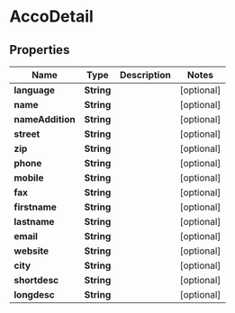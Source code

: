 
# AccoDetail

## Properties
Name | Type | Description | Notes
------------ | ------------- | ------------- | -------------
**language** | **String** |  |  [optional]
**name** | **String** |  |  [optional]
**nameAddition** | **String** |  |  [optional]
**street** | **String** |  |  [optional]
**zip** | **String** |  |  [optional]
**phone** | **String** |  |  [optional]
**mobile** | **String** |  |  [optional]
**fax** | **String** |  |  [optional]
**firstname** | **String** |  |  [optional]
**lastname** | **String** |  |  [optional]
**email** | **String** |  |  [optional]
**website** | **String** |  |  [optional]
**city** | **String** |  |  [optional]
**shortdesc** | **String** |  |  [optional]
**longdesc** | **String** |  |  [optional]



